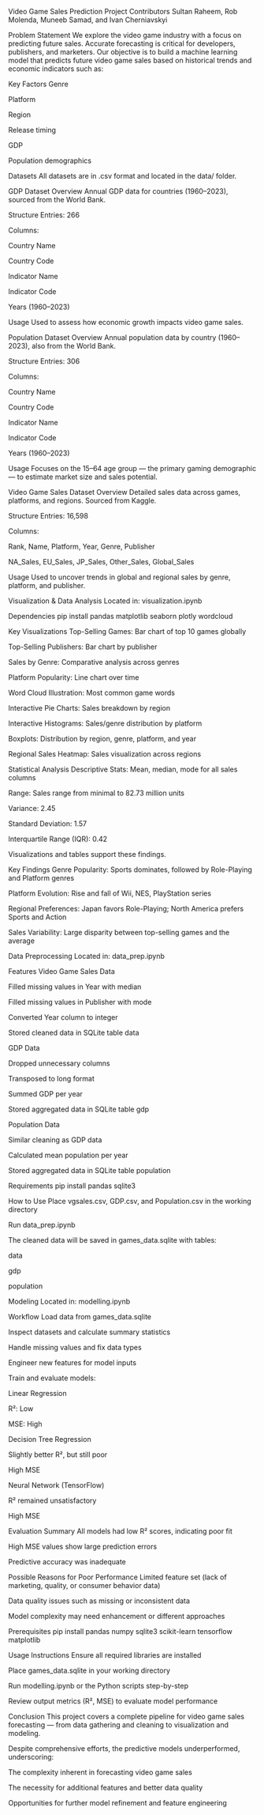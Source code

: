Video Game Sales Prediction Project
Contributors
Sultan Raheem, Rob Molenda, Muneeb Samad, and Ivan Cherniavskyi

Problem Statement
We explore the video game industry with a focus on predicting future sales. Accurate forecasting is critical for developers, publishers, and marketers. Our objective is to build a machine learning model that predicts future video game sales based on historical trends and economic indicators such as:

Key Factors
Genre

Platform

Region

Release timing

GDP

Population demographics

Datasets
All datasets are in .csv format and located in the data/ folder.

GDP Dataset
Overview
Annual GDP data for countries (1960–2023), sourced from the World Bank.

Structure
Entries: 266

Columns:

Country Name

Country Code

Indicator Name

Indicator Code

Years (1960–2023)

Usage
Used to assess how economic growth impacts video game sales.

Population Dataset
Overview
Annual population data by country (1960–2023), also from the World Bank.

Structure
Entries: 306

Columns:

Country Name

Country Code

Indicator Name

Indicator Code

Years (1960–2023)

Usage
Focuses on the 15–64 age group — the primary gaming demographic — to estimate market size and sales potential.

Video Game Sales Dataset
Overview
Detailed sales data across games, platforms, and regions. Sourced from Kaggle.

Structure
Entries: 16,598

Columns:

Rank, Name, Platform, Year, Genre, Publisher

NA_Sales, EU_Sales, JP_Sales, Other_Sales, Global_Sales

Usage
Used to uncover trends in global and regional sales by genre, platform, and publisher.

Visualization & Data Analysis
Located in: visualization.ipynb

Dependencies
pip install pandas matplotlib seaborn plotly wordcloud

Key Visualizations
Top-Selling Games: Bar chart of top 10 games globally

Top-Selling Publishers: Bar chart by publisher

Sales by Genre: Comparative analysis across genres

Platform Popularity: Line chart over time

Word Cloud Illustration: Most common game words

Interactive Pie Charts: Sales breakdown by region

Interactive Histograms: Sales/genre distribution by platform

Boxplots: Distribution by region, genre, platform, and year

Regional Sales Heatmap: Sales visualization across regions

Statistical Analysis
Descriptive Stats: Mean, median, mode for all sales columns

Range: Sales range from minimal to 82.73 million units

Variance: 2.45

Standard Deviation: 1.57

Interquartile Range (IQR): 0.42

Visualizations and tables support these findings.

Key Findings
Genre Popularity: Sports dominates, followed by Role-Playing and Platform genres

Platform Evolution: Rise and fall of Wii, NES, PlayStation series

Regional Preferences: Japan favors Role-Playing; North America prefers Sports and Action

Sales Variability: Large disparity between top-selling games and the average

Data Preprocessing
Located in: data_prep.ipynb

Features
Video Game Sales Data

Filled missing values in Year with median

Filled missing values in Publisher with mode

Converted Year column to integer

Stored cleaned data in SQLite table data

GDP Data

Dropped unnecessary columns

Transposed to long format

Summed GDP per year

Stored aggregated data in SQLite table gdp

Population Data

Similar cleaning as GDP data

Calculated mean population per year

Stored aggregated data in SQLite table population

Requirements
pip install pandas sqlite3

How to Use
Place vgsales.csv, GDP.csv, and Population.csv in the working directory

Run data_prep.ipynb

The cleaned data will be saved in games_data.sqlite with tables:

data

gdp

population

Modeling
Located in: modelling.ipynb

Workflow
Load data from games_data.sqlite

Inspect datasets and calculate summary statistics

Handle missing values and fix data types

Engineer new features for model inputs

Train and evaluate models:

Linear Regression

R²: Low

MSE: High

Decision Tree Regression

Slightly better R², but still poor

High MSE

Neural Network (TensorFlow)

R² remained unsatisfactory

High MSE

Evaluation Summary
All models had low R² scores, indicating poor fit

High MSE values show large prediction errors

Predictive accuracy was inadequate

Possible Reasons for Poor Performance
Limited feature set (lack of marketing, quality, or consumer behavior data)

Data quality issues such as missing or inconsistent data

Model complexity may need enhancement or different approaches

Prerequisites
pip install pandas numpy sqlite3 scikit-learn tensorflow matplotlib

Usage Instructions
Ensure all required libraries are installed

Place games_data.sqlite in your working directory

Run modelling.ipynb or the Python scripts step-by-step

Review output metrics (R², MSE) to evaluate model performance

Conclusion
This project covers a complete pipeline for video game sales forecasting — from data gathering and cleaning to visualization and modeling.

Despite comprehensive efforts, the predictive models underperformed, underscoring:

The complexity inherent in forecasting video game sales

The necessity for additional features and better data quality

Opportunities for further model refinement and feature engineering

